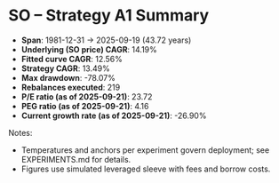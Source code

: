 # SO – Strategy A1 Summary

- **Span**: 1981-12-31 → 2025-09-19 (43.72 years)
- **Underlying (SO price) CAGR**: 14.19%
- **Fitted curve CAGR**: 12.56%
- **Strategy CAGR**: 13.49%
- **Max drawdown**: -78.07%
- **Rebalances executed**: 219
- **P/E ratio (as of 2025-09-21)**: 23.72
- **PEG ratio (as of 2025-09-21)**: 4.16
- **Current growth rate (as of 2025-09-21)**: -26.90%

Notes:

- Temperatures and anchors per experiment govern deployment; see EXPERIMENTS.md for details.
- Figures use simulated leveraged sleeve with fees and borrow costs.

